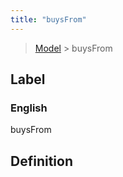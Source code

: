 ```yaml
---
title: "buysFrom"
---
```


> [Model](./../) > buysFrom

## Label

### English
buysFrom


## Definition



    
